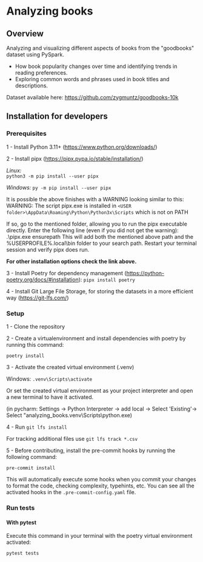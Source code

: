 # Analyzing books

## Overview

Analyzing and visualizing different aspects of books from the "goodbooks" dataset using PySpark.

- How book popularity changes over time and identifying trends in reading preferences.
- Exploring common words and phrases used in book titles and descriptions.

Dataset available here: https://github.com/zygmuntz/goodbooks-10k


## Installation for developers

### Prerequisites

1 - Install Python 3.11+ (https://www.python.org/downloads/)

2 - Install pipx (https://pipx.pypa.io/stable/installation/)

*Linux:*  
`python3 -m pip install --user pipx`

*Windows:*
`py -m pip install --user pipx`

It is possible the above finishes with a WARNING looking similar to this:
WARNING: The script pipx.exe is installed in `<USER folder>\AppData\Roaming\Python\Python3x\Scripts` which is not on PATH

If so, go to the mentioned folder, allowing you to run the pipx executable directly. Enter the following line 
(even if you did not get the warning):
.\pipx.exe ensurepath
This will add both the mentioned above path and the %USERPROFILE%\.local\bin folder to your search path. 
Restart your terminal session and verify pipx does run.


**For other installation options check the link above.**


3 - Install Poetry for dependency management (https://python-poetry.org/docs/#installation):
`pipx install poetry`

4 - Install Git Large File Storage, for storing the datasets in a more efficient way (https://git-lfs.com/)

### Setup

1 - Clone the repository

2 - Create a virtualenvironment and install dependencies with poetry by running this command:

`poetry install`

3 - Activate the created virtual environment (.venv) 

Windows: `.venv\Scripts\activate`

Or set the created virtual environment as your project interpreter and open a new terminal to have it activated.

(in pycharm: Settings -> Python Interpreter -> add local 
  -> Select 'Existing'-> Select "analyzing_books\.venv\Scripts\python.exe)

4 - Run `git lfs install`

For tracking additional files use `git lfs track *.csv`

5 - Before contributing, install the pre-commit hooks by running the following command:

`pre-commit install`

This will automatically execute some hooks when you commit your changes
to format the code, checking complexity, typehints, etc.
You can see all the activated hooks in the `.pre-commit-config.yaml` file.

### Run tests

#### With pytest

Execute this command in your terminal with the poetry virtual environment activated:

`pytest tests`
